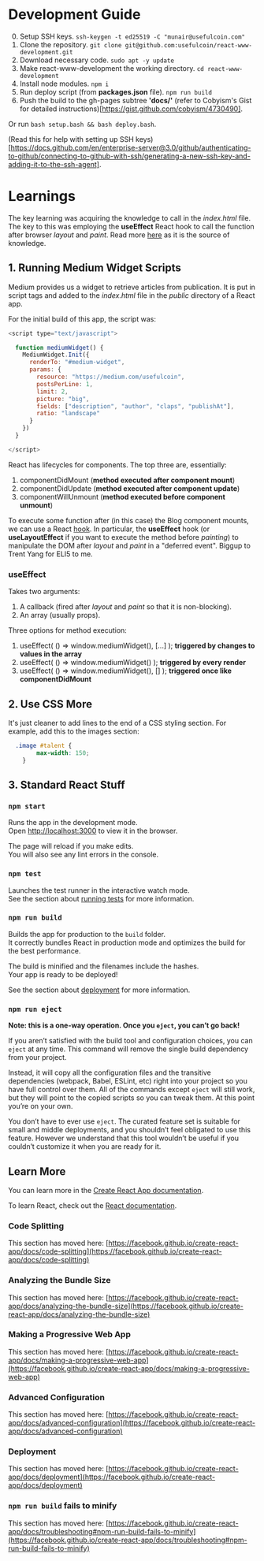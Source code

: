 # Development Guide

0. Setup SSH keys. ```ssh-keygen -t ed25519 -C "munair@usefulcoin.com"```
1. Clone the repository. ```git clone git@github.com:usefulcoin/react-www-development.git```
2. Download necessary code. ```sudo apt -y update```
3. Make react-www-development the working directory. ```cd react-www-development```
4. Install node modules. ```npm i```
5. Run deploy script (from **packages.json** file). ```npm run build```
6. Push the build to the gh-pages subtree **'docs/'** (refer to Cobyism's Gist for detailed instructions)[https://gist.github.com/cobyism/4730490].

Or run ```bash setup.bash && bash deploy.bash```.

(Read this for help with setting up SSH keys)[https://docs.github.com/en/enterprise-server@3.0/github/authenticating-to-github/connecting-to-github-with-ssh/generating-a-new-ssh-key-and-adding-it-to-the-ssh-agent].

# Learnings


The key learning was acquiring the knowledge to call <scripts> in the *index.html* file. The key to this was employing the **useEffect** React hook to call the function after browser *layout* and *paint*. Read more [here](https://dev.to/trentyang/replace-lifecycle-with-hooks-in-react-3d4n) as it is the source of
knowledge. 


## 1. Running Medium Widget Scripts

Medium provides us a widget to retrieve articles from publication. It is put in script tags and added to the *index.html* file in the *public* directory of a React app.

For the initial build of this app, the script was:

```javascript
<script type="text/javascript">

  function mediumWidget() {
    MediumWidget.Init({
      renderTo: "#medium-widget",
      params: {
        resource: "https://medium.com/usefulcoin",
        postsPerLine: 1,
        limit: 2,
        picture: "big",
        fields: ["description", "author", "claps", "publishAt"],
        ratio: "landscape"
      }
    })
  }

</script>
```

React has lifecycles for components. The top three are, essentially:

1. componentDidMount (**method executed after component mount**)
2. componentDidUpdate (**method executed after component update**)
3. componentWillUnmount (**method executed before component unmount**)

To execute some function after (in this case) the Blog component mounts, we can use a
React [hook](https://reactjs.org/docs/hooks-reference.html#useeffect). In particular, the
**useEffect** hook (or **useLayoutEffect** if you want to execute the method before *painting*) to
manipulate the DOM after *layout* and *paint* in a "deferred event". Biggup to Trent Yang for ELI5 to me.

### useEffect

Takes two arguments:

1. A callback (fired after *layout* and *paint* so that it is non-blocking).
2. An array (usually props).

Three options for method execution:

1. useEffect( () => window.mediumWidget(), [...] ); **triggered by changes to values in the array**
2. useEffect( () => window.mediumWidget() ); **triggered by every render**
3. useEffect( () => window.mediumWidget(), [] ); **triggered once like componentDidMount**


## 2. Use CSS More

It's just cleaner to add lines to the end of a CSS styling section. For example, add this to the images section:

```css
  .image #talent {
		max-width: 150;
	}
```

## 3. Standard React Stuff

### `npm start`

Runs the app in the development mode.\
Open [http://localhost:3000](http://localhost:3000) to view it in the browser.

The page will reload if you make edits.\
You will also see any lint errors in the console.

### `npm test`

Launches the test runner in the interactive watch mode.\
See the section about [running tests](https://facebook.github.io/create-react-app/docs/running-tests) for more information.

### `npm run build`

Builds the app for production to the `build` folder.\
It correctly bundles React in production mode and optimizes the build for the best performance.

The build is minified and the filenames include the hashes.\
Your app is ready to be deployed!

See the section about [deployment](https://facebook.github.io/create-react-app/docs/deployment) for more information.

### `npm run eject`

**Note: this is a one-way operation. Once you `eject`, you can’t go back!**

If you aren’t satisfied with the build tool and configuration choices, you can `eject` at any time. This command will remove the single build dependency from your project.

Instead, it will copy all the configuration files and the transitive dependencies (webpack, Babel, ESLint, etc) right into your project so you have full control over them. All of the commands except `eject` will still work, but they will point to the copied scripts so you can tweak them. At this point you’re on your own.

You don’t have to ever use `eject`. The curated feature set is suitable for small and middle deployments, and you shouldn’t feel obligated to use this feature. However we understand that this tool wouldn’t be useful if you couldn’t customize it when you are ready for it.

## Learn More

You can learn more in the [Create React App documentation](https://facebook.github.io/create-react-app/docs/getting-started).

To learn React, check out the [React documentation](https://reactjs.org/).

### Code Splitting

This section has moved here: [https://facebook.github.io/create-react-app/docs/code-splitting](https://facebook.github.io/create-react-app/docs/code-splitting)

### Analyzing the Bundle Size

This section has moved here: [https://facebook.github.io/create-react-app/docs/analyzing-the-bundle-size](https://facebook.github.io/create-react-app/docs/analyzing-the-bundle-size)

### Making a Progressive Web App

This section has moved here: [https://facebook.github.io/create-react-app/docs/making-a-progressive-web-app](https://facebook.github.io/create-react-app/docs/making-a-progressive-web-app)

### Advanced Configuration

This section has moved here: [https://facebook.github.io/create-react-app/docs/advanced-configuration](https://facebook.github.io/create-react-app/docs/advanced-configuration)

### Deployment

This section has moved here: [https://facebook.github.io/create-react-app/docs/deployment](https://facebook.github.io/create-react-app/docs/deployment)

### `npm run build` fails to minify

This section has moved here: [https://facebook.github.io/create-react-app/docs/troubleshooting#npm-run-build-fails-to-minify](https://facebook.github.io/create-react-app/docs/troubleshooting#npm-run-build-fails-to-minify)
